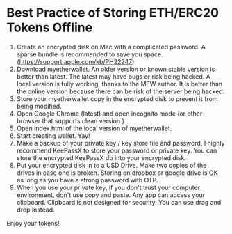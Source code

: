 # Best Practice of Storing ETH/ERC20 Tokens Offline

1. Create an encrypted disk on Mac with a complicated password. A sparse bundle is recommended to save you space. (https://support.apple.com/kb/PH22247) 
2. Download myetherwallet. An older version or known stable version is better than latest. The latest may have bugs or risk being hacked. A local version is fully working, thanks to the MEW author. It is better than the online version because there can be risk of the server being hacked. 
3. Store your myetherwallet copy in the encrypted disk to prevent it from being modified.
4. Open Google Chrome (latest) and open incognito mode (or other browser that supports clean version.)
5. Open index.html of the local version of myetherwallet.
6. Start creating wallet. Yay!
7. Make a backup of your private key / key store file and password. I highly recommend KeePassX to store your password or private key. You can store the encrypted KeePassX db into your encrypted disk. 
8. Put your encrypted disk in to a USD Drive. Make two copies of the drives in case one is broken. Storing on dropbox or google drive is OK as long as you have a strong password with OTP. 
9. When you use your private key, if you don't trust your computer environment, don't use copy and paste. Any app can access your clipboard. Clipboard is not designed for security. You can use drag and drop instead.

Enjoy your tokens!